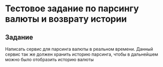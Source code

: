 # Тестовое задание по парсингу валюты и возврату истории

## Задание
Написать сервис для парсинга валюты в реальном времени. Данный сервис так же должен хранить историю парсинга, чтобы в дальнейшем можно
было отобразить историю валюты
